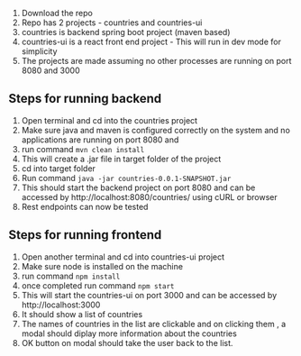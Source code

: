 1. Download the repo
2. Repo has 2 projects  -  countries  and  countries-ui
3. countries is backend spring boot project (maven based)  
4. countries-ui is a react front end project  -  This will run in dev mode for simplicity 
5. The projects are made assuming no other processes are running on port 8080 and 3000

## Steps for running backend

1. Open terminal and cd into the  countries project
2. Make sure java and maven is configured correctly on the system and no applications are running on port 8080 and 
3. run command   `mvn clean install`
4. This will create a .jar file in target folder of the project
5. cd into target folder 
6. Run command   `java -jar countries-0.0.1-SNAPSHOT.jar`
7. This should start the backend project on port 8080 and can be accessed by http://localhost:8080/countries/ using cURL or browser
8. Rest endpoints can now be tested

## Steps for running frontend

1. Open another terminal and cd into  countries-ui project
2. Make sure node is installed on the machine 
3. run command   `npm install`
4. once completed run command  `npm start`
5. This will start the countries-ui on port 3000 and can be accessed by http://localhost:3000
6. It should show a list of countries
7. The names of countries in the list are clickable and on clicking them , a modal should diplay more information about the countries
8. OK button on modal should take the user back to the list.
